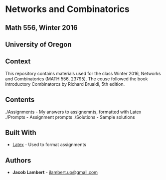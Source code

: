 # Networks and Combinatorics
## Math 556, Winter 2016
## University of Oregon

## Context

This repository contains materials used for the class Winter 2016, Networks and Combinatorics (MATH 556, 23795). The couse followed the book Introductory Combinatorcs by Richard Brualdi, 5th edition.

## Contents

./Assignments - My answers to assignemnts, formatted with Latex
./Prompts - Assignment prompts
./Solutions - Sample solutions

## Built With

* [Latex](https://www.r-project.org) - Used to format assignments

## Authors

* **Jacob Lambert** - jlambert.uo@gmail.com

